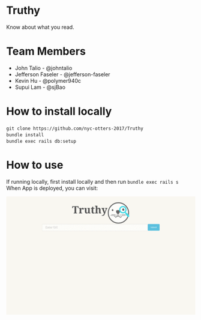 # Truthy
Know about what you read.

# Team Members
* John Talio - @johntalio  
* Jefferson Faseler - @jefferson-faseler  
* Kevin Hu - @polymer940c  
* Supui Lam - @sjBao  

# How to install locally
`git clone https://github.com/nyc-otters-2017/Truthy`  
`bundle install`  
`bundle exec rails db:setup`  

# How to use
If running locally, first install locally and then run `bundle exec rails s`  
When App is deployed, you can visit:

![Alt text](app/assets/images/bc31adf6dcecabca214221631e9506f5-original.gif?raw=true "Demo")
